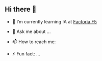 ## Hi there 👋

<!--
**IgnacioCastilloFranco/IgnacioCastilloFranco** is a ✨ _special_ ✨ repository because its `README.md` (this file) appears on your GitHub profile.

-->

- 🌱 I’m currently learning IA at [Factoria F5](https://factoriaf5.org/)

- 💬 Ask me about ...
- 📫 How to reach me: 
- ⚡ Fun fact: ...
